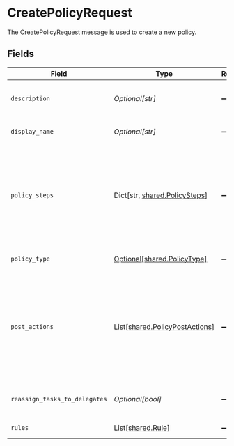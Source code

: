 # CreatePolicyRequest

The CreatePolicyRequest message is used to create a new policy.


## Fields

| Field                                                                                                                                       | Type                                                                                                                                        | Required                                                                                                                                    | Description                                                                                                                                 |
| ------------------------------------------------------------------------------------------------------------------------------------------- | ------------------------------------------------------------------------------------------------------------------------------------------- | ------------------------------------------------------------------------------------------------------------------------------------------- | ------------------------------------------------------------------------------------------------------------------------------------------- |
| `description`                                                                                                                               | *Optional[str]*                                                                                                                             | :heavy_minus_sign:                                                                                                                          | The description of the new policy.                                                                                                          |
| `display_name`                                                                                                                              | *Optional[str]*                                                                                                                             | :heavy_minus_sign:                                                                                                                          | The display name of the new policy.                                                                                                         |
| `policy_steps`                                                                                                                              | Dict[str, [shared.PolicySteps](../../models/shared/policysteps.md)]                                                                         | :heavy_minus_sign:                                                                                                                          | The map of policy type to policy steps. The key is the stringified version of the enum. See other policies for examples.                    |
| `policy_type`                                                                                                                               | [Optional[shared.PolicyType]](../../models/shared/policytype.md)                                                                            | :heavy_minus_sign:                                                                                                                          | The enum of the policy type.                                                                                                                |
| `post_actions`                                                                                                                              | List[[shared.PolicyPostActions](../../models/shared/policypostactions.md)]                                                                  | :heavy_minus_sign:                                                                                                                          | Actions to occur after a policy finishes. As of now this is only valid on a certify policy to remediate a denied certification immediately. |
| `reassign_tasks_to_delegates`                                                                                                               | *Optional[bool]*                                                                                                                            | :heavy_minus_sign:                                                                                                                          | Allows reassigning tasks to delegates.                                                                                                      |
| `rules`                                                                                                                                     | List[[shared.Rule](../../models/shared/rule.md)]                                                                                            | :heavy_minus_sign:                                                                                                                          | The rules field.                                                                                                                            |